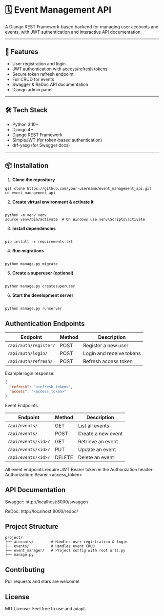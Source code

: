 
# 🗓️ Event Management API

A Django REST Framework-based backend for managing user accounts and events, with JWT authentication and interactive API documentation.

---

## 🚀 Features

- User registration and login
- JWT authentication with access/refresh tokens
- Secure token refresh endpoint
- Full CRUD for events
- Swagger & ReDoc API documentation
- Django admin panel

---

## 🛠️ Tech Stack

- Python 3.10+
- Django 4+
- Django REST Framework
- SimpleJWT (for token-based authentication)
- drf-yasg (for Swagger docs)

---

## 📦 Installation

1. **Clone the repository**

```
git clone https://github.com/your-username/event_management_api.git
cd event_management_api
```

2. **Create virtual environment & activate it**
```

python -m venv venv
source venv/bin/activate  # On Windows use venv\Scripts\activate
```

3. **Install dependencies**
```

pip install -r requirements.txt
```

4. **Run migrations**
```

python manage.py migrate
```

5. **Create a superuser (optional)**
```

python manage.py createsuperuser
```

6. **Start the development server**
```

python manage.py runserver
```

## Authentication Endpoints

| Endpoint              | Method | Description              |
| --------------------- | ------ | ------------------------ |
| `/api/auth/register/` | POST   | Register a new user      |
| `/api/auth/login/`    | POST   | Login and receive tokens |
| `/api/auth/refresh/`  | POST   | Refresh access token     |


Example login response:
```json
{
  "refresh": "<refresh_token>",
  "access": "<access_token>"
}
```

Event Endpoints

| Endpoint            | Method | Description        |
| ------------------- | ------ | ------------------ |
| `/api/events/`      | GET    | List all events    |
| `/api/events/`      | POST   | Create a new event |
| `/api/events/<id>/` | GET    | Retrieve an event  |
| `/api/events/<id>/` | PUT    | Update an event    |
| `/api/events/<id>/` | DELETE | Delete an event    |


All event endpoints require JWT Bearer token in the Authorization header:
Authorization: Bearer <access_token>



## API Documentation

Swagger: http://localhost:8000/swagger/

ReDoc: http://localhost:8000/redoc/

## Project Structure

```
project/
├── accounts/        # Handles user registration & login
├── events/          # Handles event CRUD
├── event_manager/   # Project config with root urls.py
├── manage.py
```

## Contributing

Pull requests and stars are welcome!

## License

MIT License. Feel free to use and adapt.







